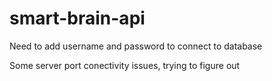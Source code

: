 # smart-brain-api

Need to add username and password to connect to database

Some server port conectivity issues, trying to figure out
